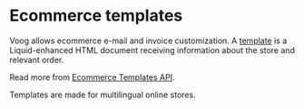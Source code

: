 # Ecommerce templates

Voog allows ecommerce e-mail and invoice customization. A [template](https://www.voog.com/developers/markup/) is a Liquid-enhanced HTML
document receiving information about the store and relevant order.

Read more from [Ecommerce Templates API](https://www.voog.com/developers/api/ecommerce/templates).

Templates are made for multilingual online stores.